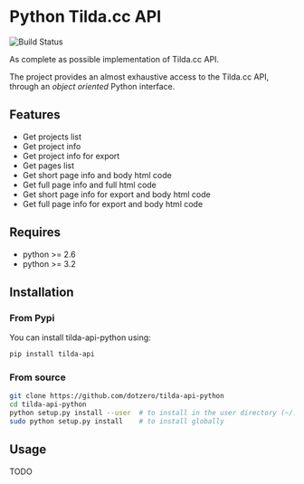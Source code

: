 # Python Tilda.cc API

![Build Status](https://travis-ci.org/dotzero/tilda-api-python.svg?branch=master)

As complete as possible implementation of Tilda.cc API.

The project provides an almost exhaustive access to the Tilda.cc API, through an *object oriented* Python interface.

## Features

* Get projects list
* Get project info
* Get project info for export
* Get pages list
* Get short page info and body html code
* Get full page info and full html code
* Get short page info for export and body html code
* Get full page info for export and body html code

## Requires

* python >= 2.6
* python >= 3.2

## Installation

### From Pypi

You can install tilda-api-python using:

```bash
pip install tilda-api
```

### From source

```bash
git clone https://github.com/dotzero/tilda-api-python
cd tilda-api-python
python setup.py install --user  # to install in the user directory (~/.local)
sudo python setup.py install    # to install globally
```

## Usage

TODO
